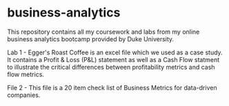 # business-analytics
This repository contains all my coursework and labs from my online business analytics bootcamp provided by Duke University. 

Lab 1 - Egger's Roast Coffee is an excel file which we used as a case study. It contains a Profit & Loss (P&L) statement as well as a Cash Flow statment to illustrate the critical differences between profitability metrics and cash flow metrics. 

File 2 - This file is a 20 item check list of Business Metrics for data-driven companies. 
